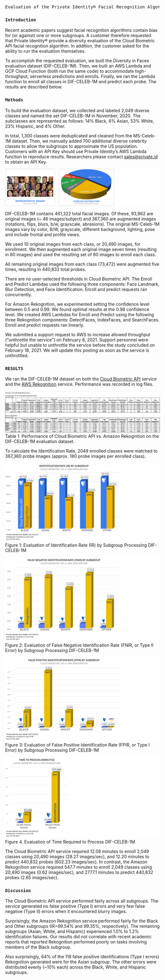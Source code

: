 <pre>
Evaluation of the Private Identity® Facial Recognition Algorithm using Diversity in Faces Fair Evaluation Dataset (DIF-CELEB-1M). The Private ID Facial Recognition Model 1607349233 ran on 17 Dec 2020.  The Amazon® Rekognition® service ran on 16 Feb 2021. 
</pre>

### `Introduction`
Recent academic papers suggest facial recognition algorithms contain bias for (or against) one or more subgroups. A customer therefore requested that Private Identity® provide a diversity evaluation of the Cloud Biometric API facial recognition algorithm. In addition, the customer asked for the ability to run the evaluation themselves. 

To accomplish the requested evaluation, we built the Diversity in Faces evaluation dataset (DIF-CELEB-1M). Then, we built an AWS Lambda and GCP Cloud Function (both run the same code) to accommodate high-throughput, serverless predictions and enrolls. Finally, we ran the Lambda function to enroll all classes in DIF-CELEB-1M and predict each probe. The results are described below. 

### `Methods`

To build the evaluation dataset, we collected and labeled 2,049 diverse classes and named the set DIF-CELEB-1M in November, 2020. The subclasses are represented as follows: 14% Black, 6% Asian, 53% White, 23% Hispanic, and 4% Other. 

In total, 1,300 classes were deduplicated and cleaned from the MS-Celeb-1M dataset. Then, we manually added 700 additional diverse celebrity classes to allow the subgroups to approximate the US population. Customers with an API Key should use Private Identity’s AWS Lambda function to reproduce results. Researchers please contact sales@private.id to obtain an API Key. 

![Graph showing subclass diversity](https://github.com/openinfer/PrivateIdentity/blob/master/images/Describe%20Subclasses.png)

DIF-CELEB-1M contains 461,322 total facial images.  Of these, 93,962 are original images (~ 46 images/subject) and 367,360 are augmented images (rotations, flips, blurs, b/w, grayscale, abrasions). The original MS-Celeb-1M images vary by color, B/W, grayscale, different background, lighting, pose and include frontal and profile views. 

We used 10 original images from each class, or 20,490 images, for enrollment. We then augmented each original image seven times (resulting in 80 images) and used the resulting set of 80 images to enroll each class. 

All remaining original images from each class (73,472) were augmented five times, resulting in 440,832 total probes. 

There are no user-selected thresholds in Cloud Biometric API. The Enroll and Predict Lambdas used the following three components:  Face Landmark, Blur Detection, and Face Identification.  Enroll and predict requests ran concurrently. 

For Amazon Rekognition, we experimented setting the confidence level between 0.5 and 0.99. We found optimal results at the 0.98 confidence level. We created AWS Lambdas for Enroll and Predict using the following three Rekognition components:  DetectFaces, IndexFaces, and SearchFaces. Enroll and predict requests ran linearly. 

We submitted a support request to AWS to increase allowed throughput (“unthrottle the service”) on February 8, 2021. Support personnel were helpful but unable to unthrottle the service before the study concluded on February 18, 2021.  We will update this posting as soon as the service is unthrottled.    


### `RESULTS`

We ran the DIF-CELEB-1M dataset on both the [Cloud Biometric API](https://private.id) service and the [AWS Rekognition](https://aws.amazon.com/rekognition/) service.  Performance was recorded in log files.  

![Table 1.  Performance of Cloud Biometric API vs. Amazon Rekognition on the DIF-CELEB-1M evaluation dataset. ](https://github.com/openinfer/PrivateIdentity/blob/master/images/AWS%20Study%20Data%201.png)
Table 1.  Performance of Cloud Biometric API vs. Amazon Rekognition on the DIF-CELEB-1M evaluation dataset. 

To calculate the Identification Rate, 2049 enrolled classes were matched to 367,360 probe images (approx. 180 probe images per enrolled class).  

![Figure 1: Evaluation of Identification Rate (IR) by Subgroup Processing DIF-CELEB-1M](https://github.com/openinfer/PrivateIdentity/blob/master/images/AWS%20Study%20IR%203.png)
Figure 1: Evaluation of Identification Rate (IR) by Subgroup Processing DIF-CELEB-1M

![Figure 2: Evaluation of False Negative Identification Rate (FNIR, or Type II Error) by Subgroup Processing DIF-CELEB-1M](https://github.com/openinfer/PrivateIdentity/blob/master/images/AWS%20Study%20FNIR%201.png)
Figure 2: Evaluation of False Negative Identification Rate (FNIR, or Type II Error) by Subgroup Processing DIF-CELEB-1M

![Figure 3: Evaluation of False Positive Identification Rate (FPIR, or Type I Error) by Subgroup Processing DIF-CELEB-1M](https://github.com/openinfer/PrivateIdentity/blob/master/images/AWS%20Study%20FPIR%202.png)
Figure 3: Evaluation of False Positive Identification Rate (FPIR, or Type I Error) by Subgroup Processing DIF-CELEB-1M

![Figure 4. Evaluation of Time Required to Process DIF-CELEB-1M ](https://github.com/openinfer/PrivateIdentity/blob/master/images/AWS%20Study%20Time%20Minutes%201.png)
Figure 4. Evaluation of Time Required to Process DIF-CELEB-1M 

The Cloud Biometric API service required 12.08 minutes to enroll 2,049 classes using 20,490 images (28.27 images/sec), and 12.20 minutes to predict 440,832 probes (602.23 images/sec). In contrast, the Amazon Rekognition service required 547.7 minutes to enroll 2,049 classes using 20,490 images (0.62 images/sec), and 2777.1 minutes to predict 440,832 probes (2.65 images/sec). 

### `Discussion`
The Cloud Biometric API service performed fairly across all subgroups. The service generated no false positive (Type I) errors and very few false negative (Type II) errors when it encountered blurry images. 

Surprisingly, the Amazon Rekognition service performed fairly for the Black and Other subgroups (IR=99.54% and 99.35%, respectively). The remaining subgroups (Asian, White, and Hispanic) experienced 1.0% to 1.2% identification failures. Our results did not correlate with recent academic reports that reported Rekognition performed poorly on tasks involving members of the Black subgroup.  

Also surprisingly, 64% of the 118 false positive identifications (Type I errors) Rekognition generated were for the Asian subgroup. The other errors were distributed evenly (~10% each) across the Black, White, and Hispanic subgroups.   
